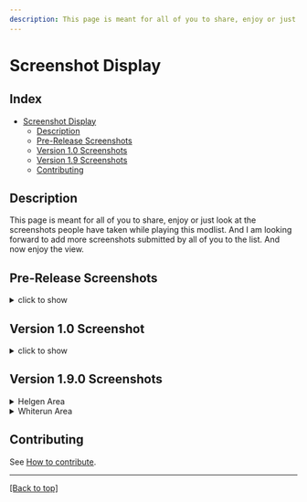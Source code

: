 ```yaml
---
description: This page is meant for all of you to share, enjoy or just look at the screenshots people have taken while playing this modlist.
---
```


# Screenshot Display

<!-- ![Banner](Cover/tfsh-banner.png)-->

## Index
<!-- markdownlint-disable MD033 -->
<div>
  <ul>
    <li><a href="#screenshot-display">Screenshot Display</a>
      <ul>
        <li><a href="#description">Description</a></li>
        <li><a href="#pre-release-screenshots">Pre-Release Screenshots</a></li>
        <li><a href="#version-10-screenshots">Version 1.0 Screenshots</a></li>
        <li><a href="#version-19-screenshots">Version 1.9 Screenshots</a></li>
        <li><a href="#contributing">Contributing</a></li>
      </ul>
    </li>
  </ul>
</div>

## Description

<div>
This page is meant for all of you to share, enjoy or just look at the screenshots people have taken while playing this modlist. And I am looking forward to add more screenshots submitted by all of you to the list. And now enjoy the view.
</div>

## Pre-Release Screenshots

<details>
<summary>click to show</summary>

<p><img src="Screenshots/pre-release/SkyrimSE_2EJC7rIkGU.jpg" alt="screenshot" /></p>

<p><img src="Screenshots/pre-release/SkyrimSE_4UXVtUMpKv.jpg" alt="screenshot" /></p>

<p><img src="Screenshots/pre-release/SkyrimSE_5VuNi5sBxw.jpg" alt="screenshot" /></p>

<p><img src="Screenshots/pre-release/SkyrimSE_8djXuU4JGt.jpg" alt="screenshot" /></p>

<p><img src="Screenshots/pre-release/SkyrimSE_9glagccdvW.jpg" alt="screenshot" /></p>

<p><img src="Screenshots/pre-release/SkyrimSE_9WMyUGQ8a6.jpg" alt="screenshot" /></p>

<p><img src="Screenshots/pre-release/SkyrimSE_32PvhGn7cH.jpg" alt="screenshot" /></p>

<p><img src="Screenshots/pre-release/SkyrimSE_85eIASSG6i.jpg" alt="screenshot" /></p>

<p><img src="Screenshots/pre-release/SkyrimSE_BhymmUWdOg.jpg" alt="screenshot" /></p>

<p><img src="Screenshots/pre-release/SkyrimSE_dRf5Q4HxCj.jpg" alt="screenshot" /></p>

<p><img src="Screenshots/pre-release/SkyrimSE_Hzlys8xXRZ.jpg" alt="screenshot" /></p>

<p><img src="Screenshots/pre-release/SkyrimSE_IlSdKabNwW.jpg" alt="screenshot" /></p>

<p><img src="Screenshots/pre-release/SkyrimSE_jDeIFmEP4v.jpg" alt="screenshot" /></p>

<p><img src="Screenshots/pre-release/SkyrimSE_khHUKuc4ev.jpg" alt="screenshot" /></p>

<p><img src="Screenshots/pre-release/SkyrimSE_M4m3etLOeD.jpg" alt="screenshot" /></p>

<p><img src="Screenshots/pre-release/SkyrimSE_MLOryNrQv7.jpg" alt="screenshot" /></p>

<p><img src="Screenshots/pre-release/SkyrimSE_OXdd1Kt5ka.jpg" alt="screenshot" /></p>

<p><img src="Screenshots/pre-release/SkyrimSE_PypM6Udh3m.jpg" alt="screenshot" /></p>

<p><img src="Screenshots/pre-release/SkyrimSE_Q8oOcv28do.jpg" alt="screenshot" /></p>

<p><img src="Screenshots/pre-release/SkyrimSE_rJB2QPT1xR.jpg" alt="screenshot" /></p>

<p><img src="Screenshots/pre-release/SkyrimSE_u4PCMjcSs9.jpg" alt="screenshot" /></p>

<p><img src="Screenshots/pre-release/SkyrimSE_UC0wH4fKQR.jpg" alt="screenshot" /></p>

<p><img src="Screenshots/pre-release/SkyrimSE_uKmMY7LJxW.jpg" alt="screenshot" /></p>

<p><img src="Screenshots/pre-release/SkyrimSE_umW1BK7zMy.jpg" alt="screenshot" /></p>

<p><img src="Screenshots/pre-release/SkyrimSE_vaA9tyC9nR.jpg" alt="screenshot" /></p>

<p><img src="Screenshots/pre-release/SkyrimSE_WVbXGk79jV.jpg" alt="screenshot" /></p>

<p><img src="Screenshots/pre-release/SkyrimSE_Xnl52oy1ce.jpg" alt="screenshot" /></p>

<p><img src="Screenshots/pre-release/SkyrimSE_YiF2OqL3m0.jpg" alt="screenshot" /></p>

<p><img src="Screenshots/pre-release/SkyrimSE_zKRy5okKZI.jpg" alt="screenshot" /></p>

<p><img src="Screenshots/pre-release/SkyrimSE_zQeSoBFOy1.jpg" alt="screenshot" /></p>

</details>

## Version 1.0 Screenshot

<details>
<summary>click to show</summary>

<p><img src="https://i.imgur.com/RKWZERD.png" alt="screenshot" />
by antun</p>

</details>

## Version 1.9.0 Screenshots

<details>
<summary>Helgen Area</summary>

<p><img src="Screenshots/1.9/SkyrimSE_1fPGEz2FzB.jpg" alt="screenshot" /></p>

<p><img src="Screenshots/1.9/SkyrimSE_MpGhzGfVi1.jpg" alt="screenshot" /></p>

<p><img src="Screenshots/1.9/SkyrimSE_olio31xdSQ.jpg" alt="screenshot" /></p>

<p><img src="Screenshots/1.9/SkyrimSE_pYKJ4z6A3d.jpg" alt="screenshot" /></p>

<p><img src="Screenshots/1.9/SkyrimSE_tmJkRkWSNA.jpg" alt="screenshot" /></p>

<p><img src="Screenshots/1.9/SkyrimSE_Yc0RXGrNSk.jpg" alt="screenshot" /></p>

</details>

<details>
<summary>Whiterun Area</summary>

<p><img src="Screenshots/1.9/SkyrimSE_al6mSJCAj4.png" alt="Screenshot" /></p>

<p><img src="Screenshots/1.9/SkyrimSE_AvA5evjg8K.png" alt="Screenshot" /></p>

<p><img src="Screenshots/1.9/SkyrimSE_Iww60jto3Y.png" alt="Screenshot" /></p>

<p><img src="Screenshots/1.9/SkyrimSE_K4cA4IEzJr.png" alt="Screenshot" /></p>

<p><img src="Screenshots/1.9/SkyrimSE_mBpQky1tdz.png" alt="Screenshot" /></p>

<p><img src="Screenshots/1.9/SkyrimSE_TqQ7akWc5A.png" alt="Screenshot" /></p>

</details>

<script src="https://utteranc.es/client.js"
        repo="https://github.com/EzioTheDeadPoet/Tales-from-the-Northern-Lands"
        issue-number="27"
        label="comments"
        theme="github-dark-orange"
        crossorigin="anonymous"
        async>
</script>

<!-- markdownlint-enable MD033 -->

## Contributing

See [How to contribute](HOWTOCONTRIBUTE.md).

---

[[Back to top]](#screenshot-display)
